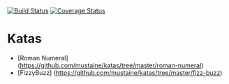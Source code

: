 [![Build Status](https://travis-ci.org/mustaine/katas.svg?branch=master)](https://travis-ci.org/mustaine/katas)
[![Coverage Status](https://img.shields.io/coveralls/mustaine/katas.svg)](https://coveralls.io/r/mustaine/katas)
# Katas

* [Roman Numeral] (https://github.com/mustaine/katas/tree/master/roman-numeral)
* [FizzyBuzz] (https://github.com/mustaine/katas/tree/master/fizz-buzz)
